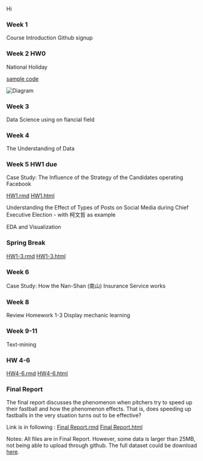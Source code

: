 Hi



### Week 1
Course Introduction
Github signup

### Week 2  HW0
National Holiday

[sample code](https://github.com/MiccWan/Political-News-Analysis/blob/master/final_demo/final_report.ipynb/)

![Diagram](https://github.com/StegoHo/-/blob/master/Diagram.png)

### Week 3 
Data Science using on fiancial field

### Week 4 
The Understanding of Data

### Week 5  HW1 due
Case Study: The Influence of the Strategy of the Candidates operating Facebook

[HW1.rmd](https://github.com/StegoHo/CSX-4001/blob/master/HW1.rmd)
[HW1.html](https://stegoho.github.io/CSX-4001/HW1/HW1.html)
    
Understanding the Effect of Types of Posts on Social Media during Chief Executive Election - with 柯文哲 as example

EDA and Visualization

### Spring Break 
[HW1-3.rmd](https://github.com/StegoHo/CSX-4001/blob/master/HW1-3/HW1-3.Rmd)
[HW1-3.html](https://stegoho.github.io/CSX-4001/HW1-3/HW1-3.html)

### Week 6
Case Study: How the Nan-Shan (南山) Insurance Service works

### Week 8
Review Homework 1-3
Display mechanic learning

### Week 9-11
Text-mining

### HW 4-6
[HW4-6.rmd](https://github.com/StegoHo/CSX-4001/blob/master/HW4-6/HW4-6.Rmd)
[HW4-6.html](https://stegoho.github.io/CSX-4001/HW4-6/HW4-6.html)

### Final Report
The final report discusses the phenomenon when pitchers try to speed up their fastball and how the phenomenon effects. That is, does speeding up fastballs in the very stuation turns out to be effective? 

Link is in following : 
[Final Report.rmd](https://github.com/StegoHo/CSX-4001/blob/master/Final%20Report/Final-Project.rmd)
[Final Report.html](https://stegoho.github.io/CSX-4001/Final%20Report/Final-Project.html)

Notes: All files are in Final Report. However, some data is larger than 25MB, not being able to upload through github. The full dataset could be download [here](https://www.kaggle.com/pschale/mlb-pitch-data-20152018?fbclid=IwAR0UfqEZu5OVPcqCndl0mUvUIUx_rs2TBBQmV4rGY-7R-7Pv32ma4egeJ2A#pitches.csv).
